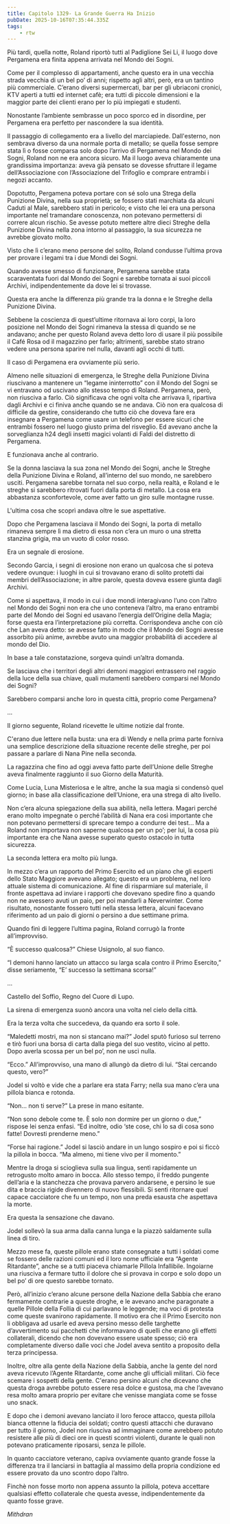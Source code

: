 ```yaml
---
title: Capitolo 1329- La Grande Guerra Ha Inizio
pubDate: 2025-10-16T07:35:44.335Z
tags:
    - rtw
---
```



Più tardi, quella notte, Roland riportò tutti al Padiglione Sei Li, il luogo dove Pergamena era finita appena arrivata nel Mondo dei Sogni.


Come per il complesso di appartamenti, anche questo era in una vecchia strada vecchia di un bel po’ di anni; rispetto agli altri, però, era un tantino più commerciale. C’erano diversi supermercati, bar per gli ubriaconi cronici, KTV aperti a tutti ed internet cafè; era tutti di piccole dimensioni e la maggior parte dei clienti erano per lo più impiegati e studenti.


Nonostante l’ambiente sembrasse un poco sporco ed in disordine, per Pergamena era perfetto per nascondere la sua identità.


Il passaggio di collegamento era a livello del marciapiede. Dall'esterno, non sembrava diverso da una normale porta di metallo; se quella fosse sempre stata lì o fosse comparsa solo dopo l’arrivo di Pergamena nel Mondo dei Sogni, Roland non ne era ancora sicuro. Ma il luogo aveva chiaramente una grandissima importanza: aveva già pensato se dovesse sfruttare il legame dell’Associazione con l’Associazione del Trifoglio e comprare entrambi i negozi accanto.


Dopotutto, Pergamena poteva portare con sé solo una Strega della Punizione Divina, nella sua proprietà; se fossero stati marchiata da alcuni Caduti al Male, sarebbero stati in pericolo; e visto che lei era una persona importante nel tramandare conoscenza, non potevano permettersi di correre alcun rischio. Se avesse potuto mettere altre dieci Streghe della Punizione Divina nella zona intorno al passaggio, la sua sicurezza ne avrebbe giovato molto.


Visto che lì c’erano meno persone del solito, Roland condusse l’ultima prova per provare i legami tra i due Mondi dei Sogni.


Quando avesse smesso di funzionare, Pergamena sarebbe stata scaraventata fuori dal Mondo dei Sogni e sarebbe tornata ai suoi piccoli Archivi, indipendentemente da dove lei si trovasse.


Questa era anche la differenza più grande tra la donna e le Streghe della Punizione Divina.


Sebbene la coscienza di quest’ultime ritornava ai loro corpi, la loro posizione nel Mondo dei Sogni rimaneva la stessa di quando se ne andavano; anche per questo Roland aveva detto loro di usare il più possibile il Café Rosa od il magazzino per farlo; altrimenti, sarebbe stato strano vedere una persona sparire nel nulla, davanti agli occhi di tutti.


Il caso di Pergamena era ovviamente più serio.


Almeno nelle situazioni di emergenza, le Streghe della Punizione Divina riuscivano a mantenere un “legame ininterrotto” con il Mondo del Sogni se vi entravano od uscivano allo stesso tempo di Roland. Pergamena, però, non riusciva a farlo. Ciò significava che ogni volta che arrivava lì, ripartiva dagli Archivi e ci finiva anche quando se ne andava. Ciò non era qualcosa di difficile da gestire, considerando che tutto ciò che doveva fare era insegnare a Pergamena come usare un telefono per essere sicuri che entrambi fossero nel luogo giusto prima del risveglio. Ed avevano anche la sorveglianza h24 degli insetti magici volanti di Faldi del distretto di Pergamena.


E funzionava anche al contrario.


Se la donna lasciava la sua zona nel Mondo dei Sogni, anche le Streghe della Punizione Divina e Roland, all’interno del suo mondo, ne sarebbero usciti. Pergamena sarebbe tornata nel suo corpo, nella realtà, e Roland e le streghe si sarebbero ritrovati fuori dalla porta di metallo. La cosa era abbastanza sconfortevole, come aver fatto un giro sulle montagne russe.


L'ultima cosa che scoprì andava oltre le sue aspettative.


Dopo che Pergamena lasciava il Mondo dei Sogni, la porta di metallo rimaneva sempre lì ma dietro di essa non c’era un muro o una stretta stanzina grigia, ma un vuoto di color rosso.


Era un segnale di erosione.


Secondo Garcia, i segni di erosione non erano un qualcosa che si poteva vedere ovunque: i luoghi in cui si trovavano erano di solito protetti dai membri dell’Associazione; in altre parole, questa doveva essere giunta dagli Archivi.


Come si aspettava, il modo in cui i due mondi interagivano l’uno con l’altro nel Mondo dei Sogni non era che uno conteneva l’altro, ma erano entrambi parte del Mondo dei Sogni ed usavano l’energia dell’Origine della Magia; forse questa era l’interpretazione più corretta. Corrispondeva anche con ciò che Lan aveva detto: se avesse fatto in modo che il Mondo dei Sogni avesse assorbito più anime, avrebbe avuto una maggior probabilità di accedere al mondo del Dio.


In base a tale constatazione, sorgeva quindi un’altra domanda.


Se lasciava che i territori degli altri demoni maggiori entrassero nel raggio della luce della sua chiave, quali mutamenti sarebbero comparsi nel Mondo dei Sogni?


Sarebbero comparsi anche loro in questa città, proprio come Pergamena?


…


Il giorno seguente, Roland ricevette le ultime notizie dal fronte.


C'erano due lettere nella busta: una era di Wendy e nella prima parte forniva una semplice descrizione della situazione recente delle streghe, per poi passare a parlare di Nana Pine nella seconda.


La ragazzina che fino ad oggi aveva fatto parte dell’Unione delle Streghe aveva finalmente raggiunto il suo Giorno della Maturità.


Come Lucia, Luna Misteriosa e le altre, anche la sua magia si condensò quel giorno; in base alla classificazione dell’Unione, era una strega di alto livello.


Non c’era alcuna spiegazione della sua abilità, nella lettera. Magari perché erano molto impegnate o perché l’abilità di Nana era così importante che non potevano permettersi di sprecare tempo a condurre dei test... Ma a Roland non importava non saperne qualcosa per un po’; per lui, la cosa più importante era che Nana avesse superato questo ostacolo in tutta sicurezza.


La seconda lettera era molto più lunga.


In mezzo c’era un rapporto del Primo Esercito ed un piano che gli esperti dello Stato Maggiore avevano allegato; questo era un problema, nel loro attuale sistema di comunicazione. Al fine di risparmiare sul materiale, il fronte aspettava ad inviare i rapporti che dovevano spedire fino a quando non ne avessero avuti un paio, per poi mandarli a Neverwinter. Come risultato, nonostante fossero tutti nella stessa lettera, alcuni facevano riferimento ad un paio di giorni o persino a due settimane prima.


Quando finì di leggere l’ultima pagina, Roland corrugò la fronte all’improvviso.


“È successo qualcosa?” Chiese Usignolo, al suo fianco.


“I demoni hanno lanciato un attacco su larga scala contro il Primo Esercito,” disse seriamente, “E’ successo la settimana scorsa!”


…


Castello del Soffio, Regno del Cuore di Lupo.


La sirena di emergenza suonò ancora una volta nel cielo della città.


Era la terza volta che succedeva, da quando era sorto il sole.


“Maledetti mostri, ma non si stancano mai?” Jodel sputò furioso sul terreno e tirò fuori una borsa di carta dalla piega del suo vestito, vicino al petto. Dopo averla scossa per un bel po’, non ne uscì nulla.


“Ecco.” All’improvviso, una mano di allungò da dietro di lui. “Stai cercando questo, vero?”


Jodel si voltò e vide che a parlare era stata Farry; nella sua mano c’era una pillola bianca e rotonda.


“Non... non ti serve?” La prese in mano esitante.


“Non sono debole come te. È solo non dormire per un giorno o due,” rispose lei senza enfasi. “Ed inoltre, odio ‘ste cose, chi lo sa di cosa sono fatte! Dovresti prenderne meno.”


“Forse hai ragione.” Jodel si lasciò andare in un lungo sospiro e poi si ficcò la pillola in bocca. “Ma almeno, mi tiene vivo per il momento.”


Mentre la droga si scioglieva sulla sua lingua, sentì rapidamente un retrogusto molto amaro in bocca. Allo stesso tempo, il freddo pungente dell’aria e la stanchezza che provava parvero andarsene, e persino le sue dita e braccia rigide divennero di nuovo flessibili. Si sentì ritornare quel capace cacciatore che fu un tempo, non una preda esausta che aspettava la morte.


Era questa la sensazione che davano.


Jodel sollevò la sua arma dalla canna lunga e la piazzò saldamente sulla linea di tiro.


Mezzo mese fa, queste pillole erano state consegnate a tutti i soldati come se fossero delle razioni comuni ed il loro nome ufficiale era “Agente Ritardante”, anche se a tutti piaceva chiamarle Pillola Infallibile. Ingoiarne una riusciva a fermare tutto il dolore che si provava in corpo e solo dopo un bel po’ di ore questo sarebbe tornato.


Però, all’inizio c’erano alcune persone della Nazione della Sabbia che erano fermamente contrarie a queste droghe, e le avevano anche paragonate a quelle Pillole della Follia di cui parlavano le leggende; ma voci di protesta come queste svanirono rapidamente. Il motivo era che il Primo Esercito non li obbligava ad usarle ed aveva persino messo delle targhette d’avvertimento sui pacchetti che informavano di quelli che erano gli effetti collaterali, dicendo che non dovevano essere usate spesso; ciò era completamente diverso dalle voci che Jodel aveva sentito a proposito della terza principessa.


Inoltre, oltre alla gente della Nazione della Sabbia, anche la gente del nord aveva ricevuto l’Agente Ritardante, come anche gli ufficiali militari. Ciò fece scemare i sospetti della gente. C'erano persino alcuni che dicevano che questa droga avrebbe potuto essere resa dolce e gustosa, ma che l’avevano resa molto amara proprio per evitare che venisse mangiata come se fosse uno snack.


E dopo che i demoni avevano lanciato il loro feroce attacco, questa pillola bianca ottenne la fiducia dei soldati; contro questi attacchi che duravano per tutto il giorno, Jodel non riusciva ad immaginare come avrebbero potuto resistere alle più di dieci ore in questi scontri violenti, durante le quali non potevano praticamente riposarsi, senza le pillole.


In quanto cacciatore veterano, capiva ovviamente quanto grande fosse la differenza tra il lanciarsi in battaglia al massimo della propria condizione ed essere provato da uno scontro dopo l’altro.


Finchè non fosse morto non appena assunto la pillola, poteva accettare qualsiasi effetto collaterale che questa avesse, indipendentemente da quanto fosse grave.






<em>Mithdran </em>












                                


                                



